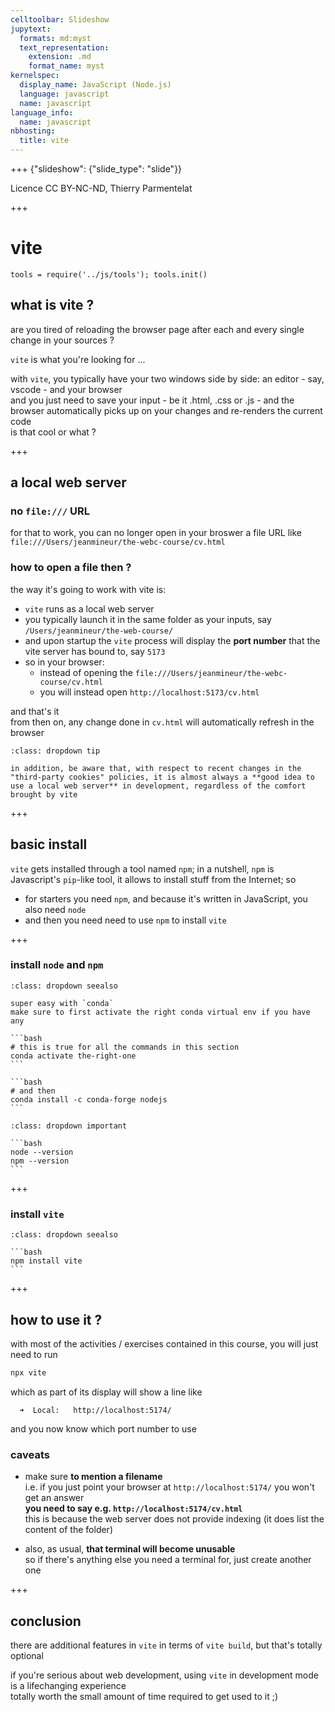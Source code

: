 ```yaml
---
celltoolbar: Slideshow
jupytext:
  formats: md:myst
  text_representation:
    extension: .md
    format_name: myst
kernelspec:
  display_name: JavaScript (Node.js)
  language: javascript
  name: javascript
language_info:
  name: javascript
nbhosting:
  title: vite
---
```


+++ {"slideshow": {"slide_type": "slide"}}

Licence CC BY-NC-ND, Thierry Parmentelat

+++

# vite

```{code-cell}
tools = require('../js/tools'); tools.init()
```

## what is vite ?

are you tired of reloading the browser page after each and every single change in your sources ?

`vite` is what you're looking for ...

with `vite`, you typically have your two windows side by side: an editor - say, vscode - and your browser  
and you just need to save your input - be it .html, .css or .js - and the browser automatically picks up on your changes and re-renders the current code  
is that cool or what ?

+++

## a local web server

### no `file:///` URL 

for that to work, you can no longer open in your broswer a file URL like `file:///Users/jeanmineur/the-webc-course/cv.html`  

### how to open a file then ?

the way it's going to work with vite is:

- `vite` runs as a local web server
- you typically launch it in the same folder as your inputs, say
  `/Users/jeanmineur/the-web-course/`
- and upon startup the `vite` process will display the **port number** that the vite server has bound to, say `5173`
- so in your browser:
  - instead of opening the `file:///Users/jeanmineur/the-webc-course/cv.html`
  - you will instead open `http://localhost:5173/cv.html`

and that's it  
from then on, any change done in `cv.html` will automatically refresh in the browser  

```{admonition} third party cookies
:class: dropdown tip

in addition, be aware that, with respect to recent changes in the "third-party cookies" policies, it is almost always a **good idea to use a local web server** in development, regardless of the comfort brought by vite
```

+++

## basic install

`vite` gets installed through a tool named `npm`; in a nutshell, `npm` is Javascript's `pip`-like tool, it allows to install stuff from the Internet; so

- for starters you need `npm`, and because it's written in JavaScript, you also need `node`
- and then you need need to use `npm` to install `vite`

+++

### install `node` and `npm`

````{admonition} node and npm
:class: dropdown seealso

super easy with `conda`  
make sure to first activate the right conda virtual env if you have any

```bash
# this is true for all the commands in this section
conda activate the-right-one
```

```bash
# and then
conda install -c conda-forge nodejs
```
````

````{admonition} check it
:class: dropdown important

```bash
node --version
npm --version
```
````

+++

### install `vite`

````{admonition} vite
:class: dropdown seealso

```bash
npm install vite
```

````

+++

## how to use it ?

with most of the activities / exercises contained in this course, you will just need to run

```bash
npx vite
```

which as part of its display will show a line like

```text
  ➜  Local:   http://localhost:5174/
```

and you now know which port number to use

### caveats

- make sure **to mention a filename**  
  i.e. if you just point your browser at `http://localhost:5174/` you won't get an answer  
  **you need to say e.g. `http://localhost:5174/cv.html`**  
  this is because the web server does not provide indexing (it does list the content of the folder)

- also, as usual, **that terminal will become unusable**  
  so if there's anything else you need a terminal for, just create another one

+++

## conclusion

there are additional features in `vite` in terms of `vite build`, but that's totally optional

if you're serious about web development, using `vite` in development mode is a lifechanging experience  
totally worth the small amount of time required to get used to it ;)
